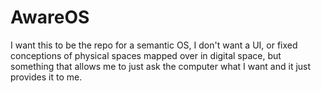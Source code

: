# AwareOS

I want this to be the repo for a semantic OS, I don't want a UI, or fixed conceptions of physical spaces mapped over in digital space, but something that allows me to just ask the computer what I want and it just provides it to me.
